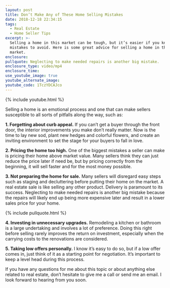 ```yaml
---
layout: post
title: Don’t Make Any of These Home Selling Mistakes
date: 2018-12-18 22:34:15
tags:
  - Real Estate
  - Home Seller Tips
excerpt: >-
  Selling a home in this market can be tough, but it’s easier if you know which
  mistakes to avoid. Here is some great advice for selling a home in this
  market.
enclosure:
pullquote: Neglecting to make needed repairs is another big mistake.
enclosure_type: video/mp4
enclosure_time:
use_youtube_image: true
youtube_alternate_image:
youtube_code: 1TczYDCAJco
---
```


{% include youtube.html %}

Selling a home is an emotional process and one that can make sellers susceptible to all sorts of pitfalls along the way, such as:

**1. Forgetting about curb appeal.** If you can’t get a buyer through the front door, the interior improvements you make don’t really matter. Now is the time to lay new sod, plant new hedges and colorful flowers, and create an inviting environment to set the stage for your buyers to fall in love.

**2. Pricing the home too high.** One of the biggest mistakes a seller can make is pricing their home above market value. Many sellers think they can just reduce the price later if need be, but by pricing correctly from the beginning, it will sell faster and for the most money possible.

**3. Not preparing the home for sale.** Many sellers will disregard easy steps such as staging and decluttering before putting their home on the market. A real estate sale is like selling any other product. Delivery is paramount to its success. Neglecting to make needed repairs is another big mistake because the repairs will likely end up being more expensive later and result in a lower sales price for your home.

{% include pullquote.html %}

**4. Investing in unnecessary upgrades.** Remodeling a kitchen or bathroom is a large undertaking and involves a lot of preference. Doing this right before selling rarely improves the return on investment, especially when the carrying costs to the renovations are considered.

**5. Taking low offers personally.** I know it’s easy to do so, but if a low offer comes in, just think of it as a starting point for negotiation. It’s important to keep a level head during this process.

If you have any questions for me about this topic or about anything else related to real estate, don’t hesitate to give me a call or send me an email. I look forward to hearing from you soon.